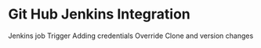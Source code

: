 # Git Hub Jenkins Integration 
Jenkins job Trigger 
Adding credentials 
Override Clone and version changes
